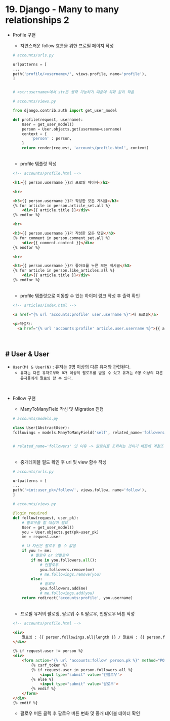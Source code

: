 # 19. Django - Many to many relationships 2

- Profile 구현
    - 자연스러운 follow 흐름을 위한 프로필 페이지 작성
    ```py
    # accounts/urls.py

    urlpatterns = [
    ...
    path('profile/<username>/', views.profile, name='profile'),
    ]


    # <str:username>에서 str은 생략 가능하기 때문에 위와 같이 적음
    ```
    ```py
    # accounts/views.py

    from django.contrib.auth import get_user_model

    def profile(request, username):
        User = get_user_model()
        person = User.objects.get(username=username)
        context = {
            'person' : person,
        }
        return render(request, 'accounts/profile.html', context)
    ```

    <br>

    - profile 템플릿 작성
    ```html
    <!-- accounts/profile.html -->

    <h1>{{ person.username }}의 프로필 페이지</h1>

    <hr>

    <h3>{{ person.username }}가 작성한 모든 게시글</h3>
    {% for article in person.article_set.all %}
        <div>{{ article.title }}</div>
    {% endfor %}

    <hr>

    <h3>{{ person.username }}가 작성한 모든 댓글</h3>
    {% for comment in person.comment_set.all %}
        <div>{{ comment.content }}</div>
    {% endfor %}

    <hr>

    <h3>{{ person.username }}가 좋아요를 누른 모든 게시글</h3>
    {% for article in person.like_articles.all %}
        <div>{{ article.title }}</div>
    {% endfor %}
    ```

    <br>

    - profile 템플릿으로 이동할 수 있는 하이퍼 링크 작성 후 출력 확인
    ```html
    <!-- articles/index.html -->

    <a href="{% url 'accounts:profile' user.username %}">내 프로필</a>

    <p>작성자: 
      <a href="{% url 'accounts:profile' article.user.username %}">{{ article.user }}</a></p>
    ```

<br>

## # User & User

- `User(M) & User(N)` : 유저는 0명 이상의 다른 유저와 관련된다.
    - `유저는 다른 유저로부터 0개 이상의 팔로우를 받을 수 있고 유저는 0명 이상의 다른 유저들에게 팔로잉 할 수 있다.` 

<br>

- Follow 구현
    - ManyToManyField 작성 및 Migration 진행
    ```py
    # accounts/models.py

    class User(AbstractUser):
    followings = models.ManyToManyField('self', related_name='followers', symmetrical=False)


    # related_name='followers' 인 이유 -> 팔로워를 조회하는 것이기 때문에 역참조 개념
    ```

    <br>

    - 중개테이블 필드 확인 후 url 및 view 함수 작성
    ```py
    # accounts/urls.py

    urlpatterns = [
    ...
    path('<int:user_pk>/follow/', views.follow, name='follow'),
    ]
    ```
    ```py
    # accounts/views.py

    @login_required
    def follow(request, user_pk):
        # 팔로우를 할 대상이 필요
        User = get_user_model()
        you = User.objects.get(pk=user_pk)
        me = request.user

        # 나 자신은 팔로우 할 수 없음
        if you != me:
            # 팔로우 or 언팔로우
            if me in you.followers.all():
                # 언팔로우
                you.followers.remove(me)
                # me.followings.remove(you)
            else:
                # 팔로우
                you.followers.add(me)
                # me.followings.add(you)
        return redirect('accounts:profile', you.username)
    ```

    <br>

    - 프로필 유저의 팔로잉, 팔로워 수 & 팔로우, 언팔로우 버튼 작성
    ```html
    <!-- accounts/profile.html -->

    <div>
        팔로잉 : {{ person.followings.all|length }} / 팔로워 : {{ person.followers.all|length }}
    </div>

    {% if request.user != person %}
    <div>
        <form action="{% url 'accounts:follow' person.pk %}" method="POST">
            {% csrf_token %}
            {% if request.user in person.followers.all %}
                <input type="submit" value='언팔로우'>
            {% else %}
                <input type="submit" value='팔로우'>
            {% endif %}
        </form>
    </div>
    {% endif %}
    ```

    - 팔로우 버튼 클릭 후 팔로우 버튼 변화 및 중개 테이블 데이터 확인

    

